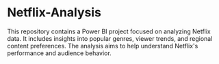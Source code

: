# Netflix-Analysis
This repository contains a Power BI project focused on analyzing Netflix data. It includes insights into popular genres, viewer trends, and regional content preferences. The analysis aims to help understand Netflix's performance and audience behavior.
